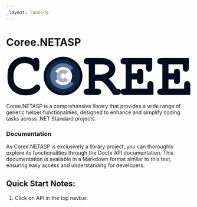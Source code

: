 ```yaml
---
_layout: landing
---
```


# Coree.NETASP

![brand](images/brand.png)

Coree.NETASP is a comprehensive library that provides a wide range of generic helper functionalities, designed to enhance and simplify coding tasks across .NET Standard projects.

### Documentation

As Coree.NETASP is exclusively a library project, you can thoroughly explore its functionalities through the Docfx API documentation. This documentation is available in a Markdown format similar to this text, ensuring easy access and understanding for developers.

## Quick Start Notes:

1. Click on API in the top navbar.